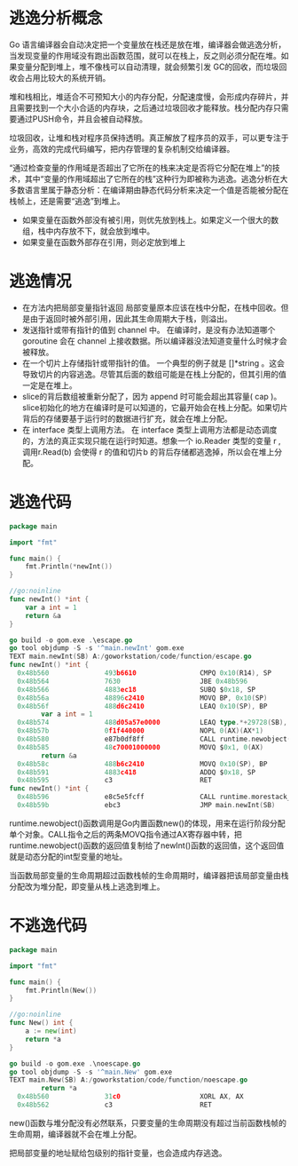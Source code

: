 # 逃逸分析概念

Go 语言编译器会自动决定把一个变量放在栈还是放在堆，编译器会做逃逸分析，当发现变量的作用域没有跑出函数范围，就可以在栈上，反之则必须分配在堆。如果变量分配到堆上，堆不像栈可以自动清理，就会频繁引发 GC的回收，而垃圾回收会占用比较大的系统开销。

堆和栈相比，堆适合不可预知大小的内存分配，分配速度慢，会形成内存碎片，并且需要找到一个大小合适的内存块，之后通过垃圾回收才能释放。栈分配内存只需要通过PUSH命令，并且会被自动释放。

垃圾回收，让堆和栈对程序员保持透明。真正解放了程序员的双手，可以更专注于业务，高效的完成代码编写，把内存管理的复杂机制交给编译器。

“通过检查变量的作用域是否超出了它所在的栈来决定是否将它分配在堆上”的技术，其中“变量的作用域超出了它所在的栈”这种行为即被称为逃逸。逃逸分析在大多数语言里属于静态分析：在编译期由静态代码分析来决定一个值是否能被分配在栈帧上，还是需要“逃逸”到堆上。

- 如果变量在函数外部没有被引用，则优先放到栈上。如果定义一个很大的数组，栈中内存放不下，就会放到堆中。
- 如果变量在函数外部存在引用，则必定放到堆上

# 逃逸情况

- 在⽅法内把局部变量指针返回 局部变量原本应该在栈中分配，在栈中回收。但是由于返回时被外部引⽤，因此其⽣命周期⼤于栈，则溢出。
- 发送指针或带有指针的值到 channel 中。 在编译时，是没有办法知道哪个 goroutine 会在 channel 上接收数据。所以编译器没法知道变量什么时候才会被释放。
- 在⼀个切⽚上存储指针或带指针的值。 ⼀个典型的例⼦就是 []*string 。这会导致切⽚的内容逃逸。尽管其后⾯的数组可能是在栈上分配的，但其引⽤的值⼀定是在堆上。
- slice的背后数组被重新分配了，因为 append 时可能会超出其容量( cap )。 slice初始化的地⽅在编译时是可以知道的，它最开始会在栈上分配。如果切⽚背后的存储要基于运⾏时的数据进⾏扩充，就会在堆上分配。
- 在 interface 类型上调⽤⽅法。 在 interface 类型上调⽤⽅法都是动态调度的，⽅法的真正实现只能在运⾏时知道。想象⼀个 io.Reader 类型的变量 r , 调⽤r.Read(b) 会使得 r 的值和切⽚b 的背后存储都逃逸掉，所以会在堆上分配。

# 逃逸代码

```go
package main

import "fmt"

func main() {
	fmt.Println(*newInt())
}

//go:noinline
func newInt() *int {
	var a int = 1
	return &a
}

go build -o gom.exe .\escape.go
go tool objdump -S -s '^main.newInt' gom.exe
TEXT main.newInt(SB) A:/goworkstation/code/function/escape.go
func newInt() *int {
  0x48b560              493b6610                CMPQ 0x10(R14), SP
  0x48b564              7630                    JBE 0x48b596
  0x48b566              4883ec18                SUBQ $0x18, SP
  0x48b56a              48896c2410              MOVQ BP, 0x10(SP)
  0x48b56f              488d6c2410              LEAQ 0x10(SP), BP
        var a int = 1
  0x48b574              488d05a57e0000          LEAQ type.*+29728(SB), AX
  0x48b57b              0f1f440000              NOPL 0(AX)(AX*1)
  0x48b580              e87b0df8ff              CALL runtime.newobject(SB)
  0x48b585              48c70001000000          MOVQ $0x1, 0(AX)
        return &a
  0x48b58c              488b6c2410              MOVQ 0x10(SP), BP
  0x48b591              4883c418                ADDQ $0x18, SP
  0x48b595              c3                      RET
func newInt() *int {
  0x48b596              e8c5e5fcff              CALL runtime.morestack_noctxt.abi0(SB)
  0x48b59b              ebc3                    JMP main.newInt(SB)

```

runtime.newobject()函数调用是Go内置函数new()的体现，用来在运行阶段分配单个对象。CALL指令之后的两条MOVQ指令通过AX寄存器中转，把runtime.newobject()函数的返回值复制给了newInt()函数的返回值，这个返回值就是动态分配的int型变量的地址。

当函数局部变量的生命周期超过函数栈帧的生命周期时，编译器把该局部变量由栈分配改为堆分配，即变量从栈上逃逸到堆上。

# 不逃逸代码

```go
package main

import "fmt"

func main() {
	fmt.Println(New())
}

//go:noinline
func New() int {
	a := new(int)
	return *a
}

go build -o gom.exe .\noescape.go
go tool objdump -S -s '^main.New' gom.exe
TEXT main.New(SB) A:/goworkstation/code/function/noescape.go
        return *a                                           
  0x48b560              31c0                    XORL AX, AX 
  0x48b562              c3                      RET 
```

new()函数与堆分配没有必然联系，只要变量的生命周期没有超过当前函数栈帧的生命周期，编译器就不会在堆上分配。

把局部变量的地址赋给包级别的指针变量，也会造成内存逃逸。